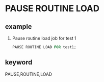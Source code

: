 # PAUSE ROUTINE LOAD

## example

1. Pause routine load job for test 1

    ```sql
    PAUSE ROUTINE LOAD FOR test1;
    ```

## keyword

PAUSE,ROUTINE,LOAD
